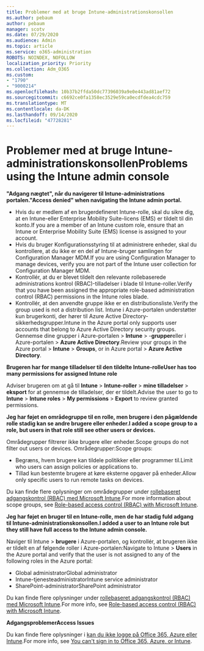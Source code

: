 ```yaml
---
title: Problemer med at bruge Intune-administrationskonsollen
ms.author: pebaum
author: pebaum
manager: scotv
ms.date: 07/29/2020
ms.audience: Admin
ms.topic: article
ms.service: o365-administration
ROBOTS: NOINDEX, NOFOLLOW
localization_priority: Priority
ms.collection: Adm_O365
ms.custom:
- "1790"
- "9000214"
ms.openlocfilehash: 10b37b2ffda50dc77396039a9e0e443ad81aef72
ms.sourcegitcommit: c6692ce0fa1358ec3529e59ca0ecdfdea4cdc759
ms.translationtype: MT
ms.contentlocale: da-DK
ms.lasthandoff: 09/14/2020
ms.locfileid: "47728281"
---
```

# <a name="problems-using-the-intune-admin-console"></a><span data-ttu-id="1bc58-102">Problemer med at bruge Intune-administrationskonsollen</span><span class="sxs-lookup"><span data-stu-id="1bc58-102">Problems using the Intune admin console</span></span>

<span data-ttu-id="1bc58-103">**"Adgang nægtet", når du navigerer til Intune-administrations portalen.**</span><span class="sxs-lookup"><span data-stu-id="1bc58-103">**"Access denied" when navigating the Intune admin portal.**</span></span>

- <span data-ttu-id="1bc58-104">Hvis du er medlem af en brugerdefineret Intune-rolle, skal du sikre dig, at en Intune-eller Enterprise Mobility Suite-licens (EMS) er tildelt til din konto.</span><span class="sxs-lookup"><span data-stu-id="1bc58-104">If you are a member of an Intune custom role, ensure that an Intune or Enterprise Mobility Suite (EMS) license is assigned to your account.</span></span>
- <span data-ttu-id="1bc58-105">Hvis du bruger Konfigurationsstyring til at administrere enheder, skal du kontrollere, at du ikke er en del af Intune-bruger samlingen for Configuration Manager MDM.</span><span class="sxs-lookup"><span data-stu-id="1bc58-105">If you are using Configuration Manager to manage devices, verify you are not part of the Intune user collection for Configuration Manager MDM.</span></span>
- <span data-ttu-id="1bc58-106">Kontrollér, at du er blevet tildelt den relevante rollebaserede administrations kontrol (RBAC)-tilladelser i blade til Intune-roller.</span><span class="sxs-lookup"><span data-stu-id="1bc58-106">Verify that you have been assigned the appropriate role-based administration control (RBAC) permissions in the Intune roles blade.</span></span>
- <span data-ttu-id="1bc58-107">Kontrollér, at den anvendte gruppe ikke er en distributionsliste.</span><span class="sxs-lookup"><span data-stu-id="1bc58-107">Verify the group used is not a distribution list.</span></span> <span data-ttu-id="1bc58-108">Intune i Azure-portalen understøtter kun brugerkonti, der hører til Azure Active Directory-sikkerhedsgrupper.</span><span class="sxs-lookup"><span data-stu-id="1bc58-108">Intune in the Azure portal only supports user accounts that belong to Azure Active Directory security groups.</span></span> <span data-ttu-id="1bc58-109">Gennemse dine grupper i Azure-portalen > **Intune**  >  -**grupper**eller i Azure-portalen > **Azure Active Directory**.</span><span class="sxs-lookup"><span data-stu-id="1bc58-109">Review your groups in the Azure portal > **Intune** > **Groups**, or in Azure portal > **Azure Active Directory**.</span></span>

<span data-ttu-id="1bc58-110">**Brugeren har for mange tilladelser til den tildelte Intune-rolle**</span><span class="sxs-lookup"><span data-stu-id="1bc58-110">**User has too many permissions for assigned Intune role**</span></span>

<span data-ttu-id="1bc58-111">Adviser brugeren om at gå til **Intune**  >  **Intune-roller**  >  **mine tilladelser**  >  **eksport** for at gennemse de tilladelser, der er tildelt.</span><span class="sxs-lookup"><span data-stu-id="1bc58-111">Advise the user to go to **Intune** > **Intune roles** > **My permissions** > **Export** to review granted permissions.</span></span>

<span data-ttu-id="1bc58-112">**Jeg har føjet en områdegruppe til en rolle, men brugere i den pågældende rolle stadig kan se andre brugere eller enheder.**</span><span class="sxs-lookup"><span data-stu-id="1bc58-112">**I added a scope group to a role, but users in that role still see other users or devices.**</span></span>

<span data-ttu-id="1bc58-113">Områdegrupper filtrerer ikke brugere eller enheder.</span><span class="sxs-lookup"><span data-stu-id="1bc58-113">Scope groups do not filter out users or devices.</span></span> <span data-ttu-id="1bc58-114">Områdegrupper:</span><span class="sxs-lookup"><span data-stu-id="1bc58-114">Scope groups:</span></span>

- <span data-ttu-id="1bc58-115">Begræns, hvem brugere kan tildele politikker eller programmer til.</span><span class="sxs-lookup"><span data-stu-id="1bc58-115">Limit who users can assign policies or applications to.</span></span>
- <span data-ttu-id="1bc58-116">Tillad kun bestemte brugere at køre eksterne opgaver på enheder.</span><span class="sxs-lookup"><span data-stu-id="1bc58-116">Allow only specific users to run remote tasks on devices.</span></span>

<span data-ttu-id="1bc58-117">Du kan finde flere oplysninger om områdegrupper under  [rollebaseret adgangskontrol (RBAC) med Microsoft Intune](https://docs.microsoft.com/intune/role-based-access-control).</span><span class="sxs-lookup"><span data-stu-id="1bc58-117">For more information about scope groups, see  [Role-based access control (RBAC) with Microsoft Intune](https://docs.microsoft.com/intune/role-based-access-control).</span></span>

<span data-ttu-id="1bc58-118">**Jeg har føjet en bruger til en Intune-rolle, men de har stadig fuld adgang til Intune-administrationskonsollen.**</span><span class="sxs-lookup"><span data-stu-id="1bc58-118">**I added a user to an Intune role but they still have full access to the Intune admin console.**</span></span>

<span data-ttu-id="1bc58-119">Naviger til Intune > **brugere** i Azure-portalen, og kontrollér, at brugeren ikke er tildelt en af følgende roller i Azure-portalen:</span><span class="sxs-lookup"><span data-stu-id="1bc58-119">Navigate to Intune > **Users** in the Azure portal and verify that the user is not assigned to any of the following roles in the Azure portal:</span></span>

- <span data-ttu-id="1bc58-120">Global administrator</span><span class="sxs-lookup"><span data-stu-id="1bc58-120">Global administrator</span></span>
- <span data-ttu-id="1bc58-121">Intune-tjenesteadministrator</span><span class="sxs-lookup"><span data-stu-id="1bc58-121">Intune service administrator</span></span>
- <span data-ttu-id="1bc58-122">SharePoint-administrator</span><span class="sxs-lookup"><span data-stu-id="1bc58-122">SharePoint administrator</span></span>

<span data-ttu-id="1bc58-123">Du kan finde flere oplysninger under [rollebaseret adgangskontrol (RBAC) med Microsoft Intune](https://docs.microsoft.com/intune/role-based-access-control).</span><span class="sxs-lookup"><span data-stu-id="1bc58-123">For more info, see [Role-based access control (RBAC) with Microsoft Intune](https://docs.microsoft.com/intune/role-based-access-control).</span></span>

<span data-ttu-id="1bc58-124">**Adgangsproblemer**</span><span class="sxs-lookup"><span data-stu-id="1bc58-124">**Access Issues**</span></span>

<span data-ttu-id="1bc58-125">Du kan finde flere oplysninger i [kan du ikke logge på Office 365, Azure eller Intune](https://support.microsoft.com/help/2412085/you-can-t-sign-in-to-office-365-azure-or-intune).</span><span class="sxs-lookup"><span data-stu-id="1bc58-125">For more info, see [You can't sign in to Office 365, Azure, or Intune](https://support.microsoft.com/help/2412085/you-can-t-sign-in-to-office-365-azure-or-intune).</span></span>